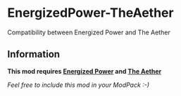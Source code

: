 # EnergizedPower-TheAether
Compatibility between Energized Power and The Aether

## Information

**This mod requires [Energized Power](https://github.com/JDDev0/EnergizedPower) and [The Aether](https://github.com/The-Aether-Team/The-Aether)**

*Feel free to include this mod in your ModPack :-)*